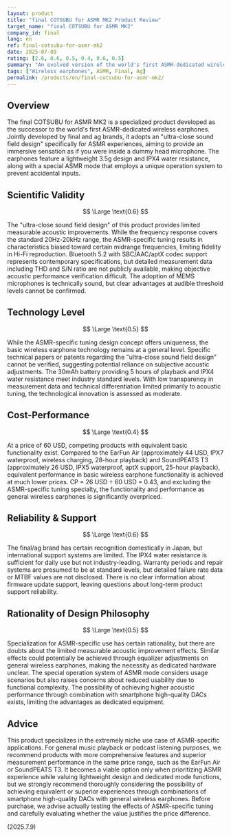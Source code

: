 ```yaml
---
layout: product
title: "final COTSUBU for ASMR MK2 Product Review"
target_name: "final COTSUBU for ASMR MK2"
company_id: final
lang: en
ref: final-cotsubu-for-asmr-mk2
date: 2025-07-09
rating: [2.6, 0.6, 0.5, 0.4, 0.6, 0.5]
summary: "An evolved version of the world's first ASMR-dedicated wireless earphones, but falls short in measurable acoustic performance compared to general wireless earphones"
tags: ["Wireless earphones", ASMR, Final, Ag]
permalink: /products/en/final-cotsubu-for-asmr-mk2/
---
```


## Overview

The final COTSUBU for ASMR MK2 is a specialized product developed as the successor to the world's first ASMR-dedicated wireless earphones. Jointly developed by final and ag brands, it adopts an "ultra-close sound field design" specifically for ASMR experiences, aiming to provide an immersive sensation as if you were inside a dummy head microphone. The earphones feature a lightweight 3.5g design and IPX4 water resistance, along with a special ASMR mode that employs a unique operation system to prevent accidental inputs.

## Scientific Validity

$$ \Large \text{0.6} $$

The "ultra-close sound field design" of this product provides limited measurable acoustic improvements. While the frequency response covers the standard 20Hz-20kHz range, the ASMR-specific tuning results in characteristics biased toward certain midrange frequencies, limiting fidelity in Hi-Fi reproduction. Bluetooth 5.2 with SBC/AAC/aptX codec support represents contemporary specifications, but detailed measurement data including THD and S/N ratio are not publicly available, making objective acoustic performance verification difficult. The adoption of MEMS microphones is technically sound, but clear advantages at audible threshold levels cannot be confirmed.

## Technology Level

$$ \Large \text{0.5} $$

While the ASMR-specific tuning design concept offers uniqueness, the basic wireless earphone technology remains at a general level. Specific technical papers or patents regarding the "ultra-close sound field design" cannot be verified, suggesting potential reliance on subjective acoustic adjustments. The 30mAh battery providing 5 hours of playback and IPX4 water resistance meet industry standard levels. With low transparency in measurement data and technical differentiation limited primarily to acoustic tuning, the technological innovation is assessed as moderate.

## Cost-Performance

$$ \Large \text{0.4} $$

At a price of 60 USD, competing products with equivalent basic functionality exist. Compared to the EarFun Air (approximately 44 USD, IPX7 waterproof, wireless charging, 28-hour playback) and SoundPEATS T3 (approximately 26 USD, IPX5 waterproof, aptX support, 25-hour playback), equivalent performance in basic wireless earphone functionality is achieved at much lower prices. CP = 26 USD ÷ 60 USD = 0.43, and excluding the ASMR-specific tuning specialty, the functionality and performance as general wireless earphones is significantly overpriced.

## Reliability & Support

$$ \Large \text{0.6} $$

The final/ag brand has certain recognition domestically in Japan, but international support systems are limited. The IPX4 water resistance is sufficient for daily use but not industry-leading. Warranty periods and repair systems are presumed to be at standard levels, but detailed failure rate data or MTBF values are not disclosed. There is no clear information about firmware update support, leaving questions about long-term product support reliability.

## Rationality of Design Philosophy

$$ \Large \text{0.5} $$

Specialization for ASMR-specific use has certain rationality, but there are doubts about the limited measurable acoustic improvement effects. Similar effects could potentially be achieved through equalizer adjustments on general wireless earphones, making the necessity as dedicated hardware unclear. The special operation system of ASMR mode considers usage scenarios but also raises concerns about reduced usability due to functional complexity. The possibility of achieving higher acoustic performance through combination with smartphone high-quality DACs exists, limiting the advantages as dedicated equipment.

## Advice

This product specializes in the extremely niche use case of ASMR-specific applications. For general music playback or podcast listening purposes, we recommend products with more comprehensive features and superior measurement performance in the same price range, such as the EarFun Air or SoundPEATS T3. It becomes a viable option only when prioritizing ASMR experience while valuing lightweight design and dedicated mode functions, but we strongly recommend thoroughly considering the possibility of achieving equivalent or superior experiences through combinations of smartphone high-quality DACs with general wireless earphones. Before purchase, we advise actually testing the effects of ASMR-specific tuning and carefully evaluating whether the value justifies the price difference.

(2025.7.9)